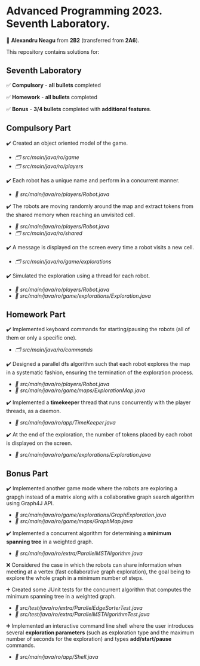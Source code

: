 # Advanced Programming 2023. Seventh Laboratory.

:adult: **Alexandru Neagu** from **2B2** (transferred from **2A6**).

This repository contains solutions for:

## Seventh Laboratory ##

:white_check_mark: **Compulsory** - **all bullets** completed

:white_check_mark: **Homework** - **all bullets** completed

:white_check_mark: **Bonus** - **3/4 bullets** completed with **additional features**.

## Compulsory Part ##

:heavy_check_mark: Created an object oriented model of the game.
  - _:card_index_dividers: src/main/java/ro/game_
  - _:card_index_dividers: src/main/java/ro/players_

:heavy_check_mark: Each robot has a unique name and perform in a concurrent manner.
  - _:file_folder: src/main/java/ro/players/Robot.java_

:heavy_check_mark: The robots are moving randomly around the map and extract tokens from the shared memory when reaching an unvisited cell.
  - _:file_folder: src/main/java/ro/players/Robot.java_
  - _:card_index_dividers: src/main/java/ro/shared_
  
:heavy_check_mark: A message is displayed on the screen every time a robot visits a new cell.
  - _:card_index_dividers: src/main/java/ro/game/explorations_
 
 :heavy_check_mark: Simulated the exploration using a thread for each robot.
  - _:file_folder: src/main/java/ro/players/Robot.java_
  - _:file_folder: src/main/java/ro/game/explorations/Exploration.java_
  
## Homework Part ##

:heavy_check_mark: Implemented keyboard commands for starting/pausing the robots (all of them or only a specific one).
  - _:card_index_dividers: src/main/java/ro/commands_

:heavy_check_mark: Designed a parallel dfs algorithm such that each robot explores the map in a systematic fashion, ensuring the termination of the exploration process.
  - _:file_folder: src/main/java/ro/players/Robot.java_
  - _:file_folder: src/main/java/ro/game/maps/ExplorationMap.java_

:heavy_check_mark: Implemented a **timekeeper** thread that runs concurrently with the player threads, as a daemon.
  -  _:file_folder: src/main/java/ro/app/TimeKeeper.java_

:heavy_check_mark: At the end of the exploration, the number of tokens placed by each robot is displayed on the screen.
  - _:file_folder: src/main/java/ro/game/explorations/Exploration.java_

## Bonus Part ##

:heavy_check_mark: Implemented another game mode where the robots are exploring a grapgh instead of a matrix along with a collaborative graph search algorithm using Graph4J API.
  - _:file_folder: src/main/java/ro/game/explorations/GraphExploration.java_
  - _:file_folder: src/main/java/ro/game/maps/GraphMap.java_ 

:heavy_check_mark: Implemented a concurrent algorithm for determining a **minimum spanning tree** in a weighted graph.
  - _:file_folder: src/main/java/ro/extra/ParallelMSTAlgorithm.java_

:x: Considered the case in which the robots can share information when meeting at a vertex (fast collaborative graph exploration), the goal being to explore the whole graph in a minimum number of steps.

:heavy_plus_sign: Created some JUnit tests for the concurrent algorithm that computes the minimum spanning tree in a weighted graph. 
 - _:file_folder: src/test/java/ro/extra/ParallelEdgeSorterTest.java_
 - _:file_folder: src/test/java/ro/extra/ParallelMSTAlgorithmTest.java_

:heavy_plus_sign: Implemented an interactive command line shell where the user introduces several **exploration parameters** (such as exploration type and the maximum number of seconds for the exploration) and types **add/start/pause** commands. 
 - _:file_folder: src/main/java/ro/app/Shell.java_
